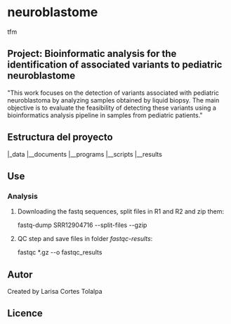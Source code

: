 # neuroblastome
tfm
## Project: Bioinformatic analysis for the identification of associated variants to pediatric neuroblastome
"This work focuses on the detection of variants associated with pediatric neuroblastoma by analyzing samples obtained by liquid biopsy. The main objective is to evaluate the feasibility of detecting these variants using a bioinformatics analysis pipeline in samples from pediatric patients."
## Estructura del proyecto
|_data
|__documents
|__programs
|__scripts
|__results
## Use
### Analysis
1. Downloading the fastq sequences, split files in R1 and R2 and zip them:
   
    fastq-dump SRR12904716 --split-files --gzip
   
3. QC step and save files in folder _fastqc-results_:
   
    fastqc *.gz --o fastqc_results
   
## Autor
Created by Larisa Cortes Tolalpa
## Licence
